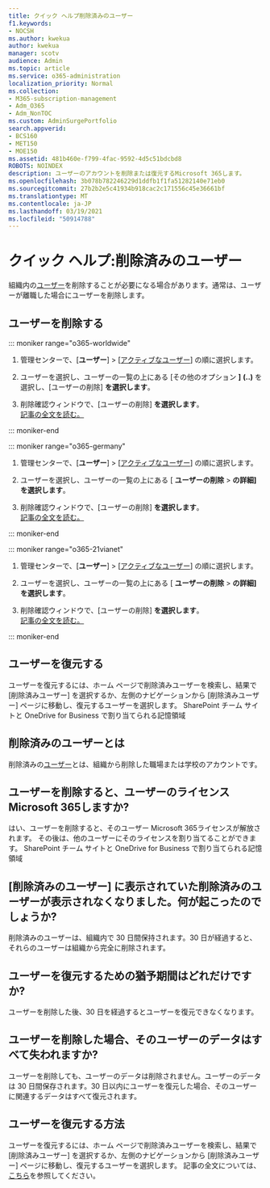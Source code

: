 ```yaml
---
title: クイック ヘルプ削除済みのユーザー
f1.keywords:
- NOCSH
ms.author: kwekua
author: kwekua
manager: scotv
audience: Admin
ms.topic: article
ms.service: o365-administration
localization_priority: Normal
ms.collection:
- M365-subscription-management
- Adm_O365
- Adm_NonTOC
ms.custom: AdminSurgePortfolio
search.appverid:
- BCS160
- MET150
- MOE150
ms.assetid: 481b460e-f799-4fac-9592-4d5c51bdcbd8
ROBOTS: NOINDEX
description: ユーザーのアカウントを削除または復元するMicrosoft 365します。
ms.openlocfilehash: 3b078b782246229d1ddfb1f1fa51282140e71eb0
ms.sourcegitcommit: 27b2b2e5c41934b918cac2c171556c45e36661bf
ms.translationtype: MT
ms.contentlocale: ja-JP
ms.lasthandoff: 03/19/2021
ms.locfileid: "50914788"
---
```

# <a name="quick-help-deleted-user"></a>クイック ヘルプ:削除済みのユーザー

組織内の[ユーザー](../add-users/add-users.md)を削除することが必要になる場合があります。通常は、ユーザーが離職した場合にユーザーを削除します。 
  
## <a name="delete-a-user"></a>ユーザーを削除する

::: moniker range="o365-worldwide"
  
1. 管理センターで、[**ユーザー**] \> [<a href="https://go.microsoft.com/fwlink/p/?linkid=834822" target="_blank">アクティブなユーザー</a>] の順に選択します。

2. ユーザーを選択し、ユーザーの一覧の上にある [その他のオプション **]** **(..)** を選択し、[ユーザーの削除] **を選択します**。
  
3. 削除確認ウィンドウで、[ユーザーの削除] **を選択します**。 <br/>[記事の全文を読む。](../add-users/delete-a-user.md)
  
::: moniker-end

::: moniker range="o365-germany"

1. 管理センターで、[**ユーザー**] \> [<a href="https://go.microsoft.com/fwlink/p/?linkid=847686" target="_blank">アクティブなユーザー</a>] の順に選択します。  

2. ユーザーを選択し、ユーザーの一覧の上にある [ **ユーザーの削除** > **の詳細] を選択します**。
  
3. 削除確認ウィンドウで、[ユーザーの削除] **を選択します**。 <br/>[記事の全文を読む。](../add-users/delete-a-user.md)

::: moniker-end

::: moniker range="o365-21vianet"

1. 管理センターで、[**ユーザー**] \> [<a href="https://go.microsoft.com/fwlink/p/?linkid=850628" target="_blank">アクティブなユーザー</a>] の順に選択します。 

2. ユーザーを選択し、ユーザーの一覧の上にある [ **ユーザーの削除** > **の詳細] を選択します**。
  
3. 削除確認ウィンドウで、[ユーザーの削除] **を選択します**。 <br/>[記事の全文を読む。](../add-users/delete-a-user.md)

::: moniker-end

  
## <a name="restore-a-user"></a>ユーザーを復元する

ユーザーを復元するには、ホーム ページで削除済みユーザーを検索し、結果で [削除済みユーザー] を選択するか、左側のナビゲーションから [削除済みユーザー] ページに移動し、復元するユーザーを選択します。  SharePoint チーム サイトと OneDrive for Business で割り当てられる記憶領域
  
## <a name="what-are-deleted-users"></a>削除済みのユーザーとは

削除済みの[ユーザー](../add-users/add-users.md)とは、組織から削除した職場または学校のアカウントです。 
  
## <a name="does-deleting-a-user-free-up-their-microsoft-365-license"></a>ユーザーを削除すると、ユーザーのライセンスMicrosoft 365しますか?

はい、ユーザーを削除すると、そのユーザー Microsoft 365ライセンスが解放されます。 その後は、他のユーザーにそのライセンスを割り当てることができます。 SharePoint チーム サイトと OneDrive for Business で割り当てられる記憶領域
  
## <a name="i-had-a-deleted-user-listed-in-deleted-users-and-then-it-disappeared-what-happened"></a>[削除済みのユーザー] に表示されていた削除済みのユーザーが表示されなくなりました。何が起こったのでしょうか?

削除済みのユーザーは、組織内で 30 日間保持されます。30 日が経過すると、それらのユーザーは組織から完全に削除されます。
  
## <a name="how-long-do-i-have-if-i-want-to-restore-a-user"></a>ユーザーを復元するための猶予期間はどれだけですか?

ユーザーを削除した後、30 日を経過するとユーザーを復元できなくなります。
  
## <a name="do-i-lose-all-the-users-data-when-i-delete-them"></a>ユーザーを削除した場合、そのユーザーのデータはすべて失われますか?

ユーザーを削除しても、ユーザーのデータは削除されません。ユーザーのデータは 30 日間保存されます。30 日以内にユーザーを復元した場合、そのユーザーに関連するデータはすべて復元されます。
  
## <a name="how-do-i-restore-a-user"></a>ユーザーを復元する方法

ユーザーを復元するには、ホーム ページで削除済みユーザーを検索し、結果で [削除済みユーザー] を選択するか、左側のナビゲーションから [削除済みユーザー] ページに移動し、復元するユーザーを選択します。  記事の全文については、[こちら](../add-users/delete-a-user.md)を参照してください。
